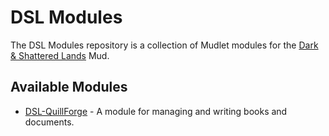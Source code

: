 # DSL Modules

The DSL Modules repository is a collection of Mudlet modules for the [Dark & Shattered Lands](http://www.dsl-mud.org) Mud.

## Available Modules

* [DSL-QuillForge](/DSL-QuillForge) - A module for managing and writing books and documents.
